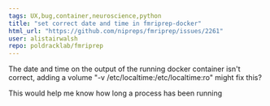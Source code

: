 ```yaml
---
tags: UX,bug,container,neuroscience,python
title: "set correct date and time in fmriprep-docker"
html_url: "https://github.com/nipreps/fmriprep/issues/2261"
user: alistairwalsh
repo: poldracklab/fmriprep
---
```


<!--
For your feature request, include the following:
------------------------
What would you like changed/added and why?
What would be the benefit? Does the change make something easier to use?
-->
The date and time on the output of the running docker container isn't correct, adding a volume "-v /etc/localtime:/etc/localtime:ro" might fix this?

This would help me know how long a process has been running